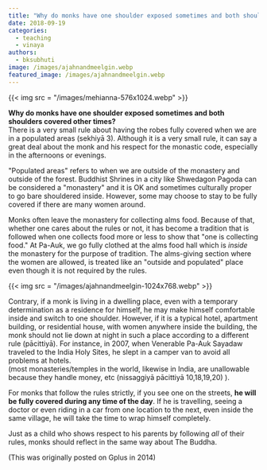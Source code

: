 ```yaml
---
title: "Why do monks have one shoulder exposed sometimes and both shoulders covered other times?"
date: 2018-09-19
categories: 
  - teaching
  - vinaya
authors: 
  - bksubhuti
image: /images/ajahnandmeelgin.webp
featured_image: /images/ajahnandmeelgin.webp
---
```


{{< img src = "/images/mehianna-576x1024.webp" >}}

**Why do monks have one shoulder exposed sometimes and both shoulders covered other times?**  
There is a very small rule about having the robes fully covered when we are in a populated areas (sekhiyā 3). Although it is a very small rule, it can say a great deal about the monk and his respect for the monastic code, especially in the afternoons or evenings.

"Populated areas" refers to when we are outside of the monastery and outside of the forest. Buddhist Shrines in a city like Shwedagon Pagoda can be considered a "monastery" and it is OK and sometimes culturally proper to go bare shouldered inside. However, some may choose to stay to be fully covered if there are many women around.

Monks often leave the monastery for collecting alms food. Because of that, whether one cares about the rules or not, it has become a tradition that is followed when one collects food more or less to show that "one is collecting food." At Pa-Auk, we go fully clothed at the alms food hall which is _inside_ the monastery for the purpose of tradition. The alms-giving section where the women are allowed, is treated like an "outside and populated" place even though it is not required by the rules.

{{< img src = "/images/ajahnandmeelgin-1024x768.webp" >}}

Contrary, if a monk is living in a dwelling place, even with a temporary determination as a residence for himself, he may make himself comfortable inside and switch to one shoulder. However, if it is a typical hotel, apartment building, or residential house, with women anywhere inside the building, the monk should not lie down at night in such a place according to a different rule (pācittiyā). For instance, in 2007, when Venerable Pa-Auk Sayadaw traveled to the India Holy Sites, he slept in a camper van to avoid all problems at hotels.  
(most monasteries/temples in the world, likewise in India, are unallowable because they handle money, etc (nissaggiyā pācittiyā 10,18,19,20) ).

For monks that follow the rules strictly, if you see one on the streets, **he will be fully covered during any time of the day**. If he is travelling, seeing a doctor or even riding in a car from one location to the next, even inside the same village, he will take the time to wrap himself completely.

Just as a child who shows respect to his parents by following _all_ of their rules, monks should reflect in the same way about The Buddha.

(This was originally posted on Gplus in 2014)
